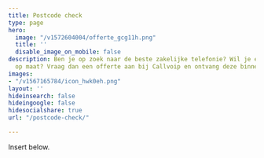 ```yaml
---
title: Postcode check
type: page
hero:
  image: "/v1572604004/offerte_gcg11h.png"
  title: ''
  disable_image_on_mobile: false
description: Ben je op zoek naar de beste zakelijke telefonie? Wil je een offerte
  op maat? Vraag dan een offerte aan bij Callvoip en ontvang deze binnen 1 dag.
images:
- "/v1567165784/icon_hwk0eh.png"
layout: ''
hideinsearch: false
hideingoogle: false
hidesocialshare: true
url: "/postcode-check/"

---
```

Insert below.
